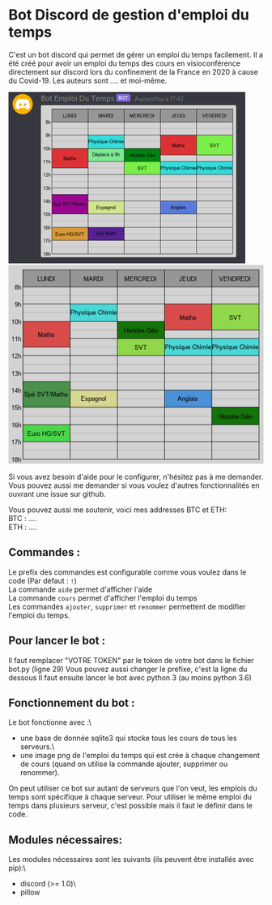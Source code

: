 # Bot Discord de gestion d'emploi du temps
C'est un bot discord qui permet de gérer un emploi du temps facilement. Il a été créé pour avoir un emploi du temps des cours en visioconférence directement sur discord lors du confinement de la France en 2020 à cause du Covid-19.
Les auteurs sont .... et moi-même.

![Screenshot du bot](EDT_exemple_discord.png?raw=true "Screenshot du bot en fonctionnement dans discord")
![Screenshot du bot](EDT_exemple.png?raw=true "Fichier png d'un emploi du temps généré par le bot")

Si vous avez besoin d'aide pour le configurer, n'hésitez pas à me demander. Vous pouvez aussi me demander si vous voulez d'autres fonctionnalités en ouvrant une issue sur github.

Vous pouvez aussi me soutenir, voici mes addresses BTC et ETH:\
BTC : ....\
ETH : .... 


## Commandes :
Le prefix des commandes est configurable comme vous voulez dans le code (Par défaut : `!`)\
La commande `aide` permet d'afficher l'aide\
La commande `cours` permet d'afficher l'emploi du temps\
Les commandes `ajouter`, `supprimer` et `renommer` permettent de modifier l'emploi du temps.


## Pour lancer le bot :
Il faut remplacer "VOTRE TOKEN" par le token de votre bot dans le fichier bot.py (ligne 29)
Vous pouvez aussi changer le prefixe, c'est la ligne du dessous
Il faut ensuite lancer le bot avec python 3 (au moins python 3.6)


## Fonctionnement du bot :
Le bot fonctionne avec :\
- une base de donnée sqlite3 qui stocke tous les cours de tous les serveurs.\
- une image png de l'emploi du temps qui est crée à chaque changement de cours (quand on utilise la commande ajouter, supprimer ou renommer).

On peut utiliser ce bot sur autant de serveurs que l'on veut, les emplois du temps sont spécifique à chaque serveur. Pour utiliser le même emploi du temps dans plusieurs serveur, c'est possible mais il faut le définir dans le code.


## Modules nécessaires:
Les modules nécessaires sont les suivants (ils peuvent être installés avec pip):\
- discord (>= 1.0)\
- pillow